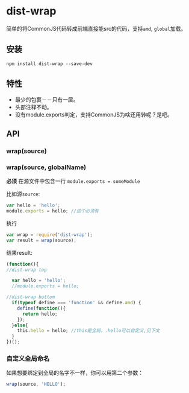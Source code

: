 # dist-wrap
简单的将CommonJS代码转成前端直接能src的代码，支持`amd`, `global`加载。
## 安装
`npm install dist-wrap --save-dev`
## 特性
- 最少的包裹－－只有一层。
- 头部注释不动。
- 没有module.exports判定，支持CommonJS为啥还用转呢？是吧。
## API
### wrap(source)
### wrap(source, globalName)
**必须** 在源文件中包含一行 `module.exports = someModule`

比如源`source`:
```js
var hello = 'hello';
module.exports = hello; //这个必须有
```
执行
```js
var wrap = require('dist-wrap');
var result = wrap(source);
```
结果result:
```js
(function(){
//dist-wrap top

  var hello = 'hello';
  //module.exports = hello;

//dist-wrap bottom
  if(typeof define === 'function' && define.amd) {
    define(function(){
      return hello;
    });
  }else{
    this.hello = hello; //this是全局，.hello可以自定义,见下文
  }
})();
```
### 自定义全局命名
如果想要绑定到全局的名字不一样，你可以用第二个参数：
```js
wrap(source, 'HELLO');
```
